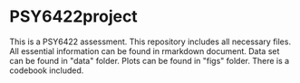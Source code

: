 # PSY6422project
This is a PSY6422 assessment. This repository includes all necessary files.
All essential information can be found in rmarkdown document.
Data set can be found in "data" folder.
Plots can be found in "figs" folder.
There is a codebook included.
